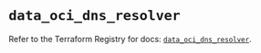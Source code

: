 # `data_oci_dns_resolver`

Refer to the Terraform Registry for docs: [`data_oci_dns_resolver`](https://registry.terraform.io/providers/oracle/oci/7.19.0/docs/data-sources/dns_resolver).
